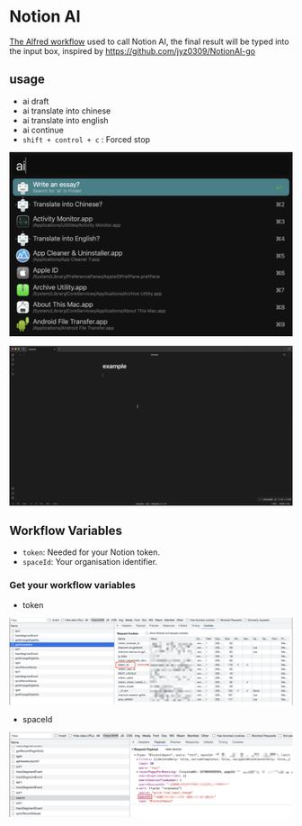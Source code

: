 # Notion AI

[The Alfred workflow](https://github.com/liCells/notion-ai-go) used to call Notion AI, the final result will be typed into the input box, inspired by https://github.com/jyz0309/NotionAI-go

## usage

- ai draft
- ai translate into chinese
- ai translate into english
- ai continue
- `shift + control + c` : Forced stop

![img](https://raw.githubusercontent.com/liCells/alfred-workflow/main/notion-ai/usage.png)

![img](https://github.com/liCells/alfred-workflow/blob/main/notion-ai/example.gif?raw=true)

## Workflow Variables

- `token`: Needed for your Notion token.
- `spaceId`: Your organisation identifier. 

### Get your workflow variables

- token

![img](https://raw.githubusercontent.com/liCells/alfred-workflow/main/notion-ai/get_token_v2.png)

- spaceId

![img](https://raw.githubusercontent.com/liCells/alfred-workflow/main/notion-ai/get_space_id.png)
